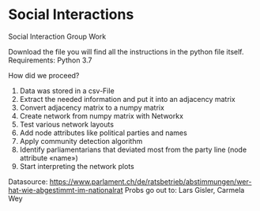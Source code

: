 # Social Interactions
Social Interaction Group Work


Download the file you will find all the instructions in the python file itself.
Requirements: Python 3.7

How did we proceed?
1. Data was stored in a csv-File
2. Extract the needed information and put it into an adjacency matrix
3. Convert adjacency matrix to a numpy matrix
4. Create network from numpy matrix with Networkx
5. Test various network layouts
6. Add node attributes like political parties and names
7. Apply community detection algorithm
8. Identify parliamentarians that deviated most from the party line (node attribute «name»)
9. Start interpreting the network plots


Datasource: https://www.parlament.ch/de/ratsbetrieb/abstimmungen/wer-hat-wie-abgestimmt-im-nationalrat
Probs go out to: Lars Gisler, Carmela Wey
